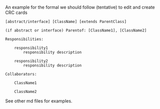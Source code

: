 An example for the formal we should follow (tentative) to edit and create CRC cards
```
[abstract/interface] [ClassName] [extends ParentClass]

(if abstract or interface) Parentof: [ClassName1], [ClassName2]

Responsibilities:
    
    responsibility1
        responsibility description
        
    responsibility2
        responsibility description

Collaborators:

    ClassName1

    ClassName2

```
See other md files for examples.